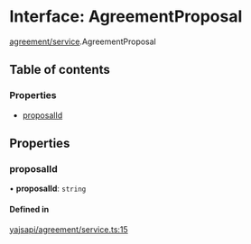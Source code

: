 # Interface: AgreementProposal

[agreement/service](../modules/agreement_service.md).AgreementProposal

## Table of contents

### Properties

- [proposalId](agreement_service.AgreementProposal.md#proposalid)

## Properties

### proposalId

• **proposalId**: `string`

#### Defined in

[yajsapi/agreement/service.ts:15](https://github.com/golemfactory/yajsapi/blob/e4105b2/yajsapi/agreement/service.ts#L15)
